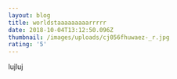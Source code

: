 ```yaml
---
layout: blog
title: worldstaaaaaaaaarrrrr
date: 2018-10-04T13:12:50.096Z
thumbnail: /images/uploads/cj056fhuwaez-_r.jpg
rating: '5'
---
```

lujluj
